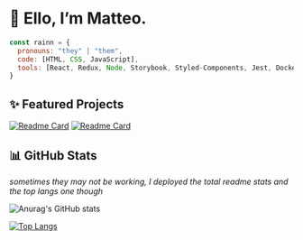 # 👋  Ello, I’m Matteo.

```javascript
const rainn = {
  pronouns: "they" | "them",
  code: [HTML, CSS, JavaScript],
  tools: [React, Redux, Node, Storybook, Styled-Components, Jest, Docker]
}
```

## ✨ Featured Projects

[![Readme Card](https://github-readme-stats-alpha-blue-66.vercel.app/api/pin/?username=rainnfx&theme=nightowl&repo=rainnfx.me)](https://github.com/rainnfx/rainnfx.me)
[![Readme Card](https://github-readme-stats-alpha-blue-66.vercel.app/api/pin/?username=rainnfx&theme=nightowl&repo=PLP-Site)](https://github.com/rainnfx/plp-site)

## 📊 GitHub Stats

*sometimes they may not be working, I deployed the total readme stats and the top langs one though*

![Anurag's GitHub stats](https://github-readme-stats-alpha-blue-66.vercel.app/api?username=rainnfx&show_icons=true&theme=nightowl)

[![Top Langs](https://github-readme-stats-alpha-blue-66.vercel.app/api/top-langs/?username=rainnfx&theme=nightowl&layout=compact)](https://github.com/rainnfx/github-readme-stats)

<!---
rainnfx/rainnfx is a ✨ special ✨ repository because its `README.md` (this file) appears on your GitHub profile.
You can click the Preview link to take a look at your changes.
--->
